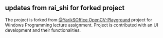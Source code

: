 ## updates from rai_shi for forked project
The project is forked from [@YarikSOffice OpenCV-Playground](https://github.com/YarikSOffice/OpenCV-Playground) project for Windows Programming lecture assignment. Project is contributed with an UI development and their functionalities.
